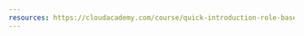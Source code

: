 ```yaml
---
resources: https://cloudacademy.com/course/quick-introduction-role-based-access-control-3202/a-quick-introduction-to-role-based-access-control-on-azure/?context_id=1625&context_resource=lp
---
```

